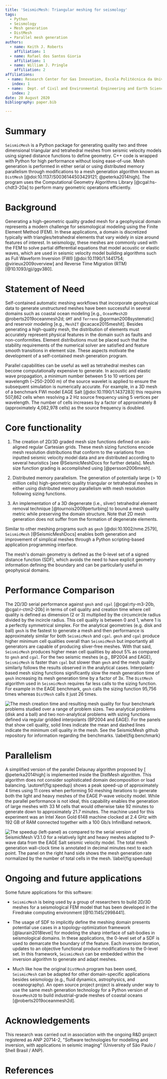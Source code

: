 ```yaml
---
title: 'SeismicMesh: Triangular meshing for seismology'
tags:
  - Python
  - Seismology
  - Mesh generation
  - DistMesh
  - Parallel mesh generation
authors:
  - name: Keith J. Roberts
    affiliation: 1
  - name: Rafael dos Santos Gioria
    affiliation: 1
  - name: William J. Pringle
    affiliation: 2
affiliations:
 - name: Research Center for Gas Innovation, Escola Politécnica da Universidade de São Paulo, São Paulo, Brazil.
   index: 1
 - name:  Dept. of Civil and Environmental Engineering and Earth Sciences, University of Notre Dame, 156 Fitzpatrick Hall, Notre Dame, IN, U.S.A.
   index: 2
date: 20 August 2020
bibliography: paper.bib

---
```

# Summary

`SeismicMesh` is a Python package for generating quality two and three dimensional triangular and tetrahedral meshes from seismic velocity models using signed distance functions to define geometry. C++ code is wrapped with Python for high performance without losing ease-of-use. Mesh generation is performed in either serial or using distributed memory parallelism through modifications to a mesh generation algorithm known as `DistMesh` [@doi:10.1137/S0036144503429121; @peterka2014high]. The program uses the Computational Geometry Algorithms Library [@cgal:hs-chdt3-20a] to perform many geometric operations efficiently.


# Background

Generating a high-geometric quality graded mesh for a geophysical domain represents a modern challenge for seismological modeling using the Finite Element Method (FEM). In these applications, a domain is discretized typically with triangles/tetrahedral elements that vary widely in size around features of interest. In seismology, these meshes are commonly used with the FEM to solve partial differential equations that model acoustic or elastic waves, which are used in seismic velocity model building algorithms such as Full Waveform Inversion (FWI) [@doi:10.1190/1.1441754; @virieux2009overview] and Reverse Time Migration (RTM) [@10.1093/gji/ggv380].

# Statement of Need

Self-contained automatic meshing workflows that incorporate geophysical data to generate unstructured meshes have been successful in several domains such as coastal ocean modeling [e.g., `OceanMesh2D` @roberts2019oceanmesh2d; `GMT` and `Terreno` @gorman2008systematic] and reservoir modeling [e.g., `MeshIT` @cacace2015meshit]. Besides generating a high-quality mesh, the distribution of elements must accurately represent physical features in the domain such as faults and non-conformities. Element distributions must be placed such that the stability requirements of the numerical solver are satisfied and feature smooth transitions in element size. These aspects motivate the development of a self-contained mesh generation program.

Parallel capabilities can be useful as well as tetrahedral meshes can become computationally expensive to generate. In acoustic and elastic wave propagation, a minimum number between 5 to 10 vertices per wavelength (~250-2000 m) of the source wavelet is applied to ensure the subsequent simulation is numerically accurate. For example, in a 3D mesh of a benchmark FWI model EAGE Salt [@doi:10.1190/1.1437283] this requires 507,862 cells when resolving a 2 Hz source frequency using 5 vertices per wavelength. The number of cells increases by a factor of approximately 8 (approximately 4,082,978 cells) as the source frequency is doubled.


# Core functionality

  1. The creation of 2D/3D graded mesh size functions defined on axis-aligned regular Cartesian grids. These mesh sizing functions encode mesh resolution distributions that conform to the variations from inputted seismic velocity model data and are distributed according to several heuristics [see @SeismicMeshDocs for further details]. Mesh size function grading is accomplished using [@persson2006mesh].

  2. Distributed memory parallelism. The generation of potentially large (> 10 million cells) high-geometric quality triangular or tetrahedral meshes in either using distributed memory parallelism with mesh resolution following sizing functions.

  3. An implementation of a 3D degenerate (i.e., sliver) tetrahedral element removal technique [@tournois2009perturbing] to bound a mesh quality metric while preserving the domain structure. Note that 2D mesh generation does not suffer from the formation of degenerate elements.

 Similar to other meshing programs such as `gmsh` [@doi:10.1002/nme.2579], `SeismicMesh` [@SeismicMeshDocs] enables both generation and improvement of simplical meshes through a Python scripting-based application programming interface.

The mesh's domain geometry is defined as the 0-level set of a signed distance function (SDF), which avoids the need to have explicit geometry information defining the boundary and can be particularly useful in geophysical domains.


# Performance Comparison

The 2D/3D serial performance against `gmsh` and `cgal` [@cgal:rty-m3-20b, @cgal:r-ctm2-20b] in terms of cell quality and creation time where cell quality is defined as dimension (2 or 3) multiplied by the circumcircle radius divided by the incircle radius. This cell quality is between 0 and 1, where 1 is a perfectly symmetrical simplex. For the analytical geometries (e.g. disk and ball) `gmsh` is the fastest to generate a mesh and then performance is approximately similar for both `SeismicMesh` and `cgal`. `gmsh` and `cgal` produce higher minimum cell qualities overall than `SeismicMesh` but importantly all generators are capable of producing sliver-free meshes. With that said, `SeismicMesh` produces higher mean cell qualities by about 5\% as compared to `gmsh` and `cgal`. For the two seismic meshes (e.g., BP2004 and EAGE), `SeismicMesh` is faster than `cgal` but slower than `gmsh` and the mesh quality similarly follows the results observed in the analytical cases. Interpolant-based mesh sizing functions significantly slow the mesh generation time of `gmsh` increasing its mesh generation time by a factor of 3x. The `DistMesh` algorithm used in `SeismicMesh` requires far less calls to the sizing function. For example in the EAGE benchmark, `gmsh` calls the sizing function 95,756 times whereas `DistMesh` calls it just 26 times.

![The mesh creation time and resulting mesh quality for four benchmark problems studied over a range of problem sizes. Two analytical problems (disk and a ball) and two non-analytical problems with sizing functions defined via regular gridded interpolants (BP2004 and EAGE). For the panels that show cell quality, solid lines indicate the mean and dashed lines indicate the minimum cell quality in the mesh. See the `SeismicMesh` github repository for information regarding the benchmarks. \label{fig:benchmark}](Benchmarks.jpg)


# Parallelism

A simplified version of the parallel Delaunay algorithm proposed by [ @peterka2014high] is implemented inside the DistMesh algorithm. This algorithm does not consider sophisticated domain decomposition or load balancing. \autoref{fig:speedup} shows a peak speed-up of approximately 4 times using 11 cores when performing 50 meshing iterations to generate both the light and heavy meshes of the EAGE P-wave velocity model. While the parallel performance is not ideal, this capability enables the generation of large meshes with 33 M cells that would otherwise take 92 minutes to generate down to approximately 21.7 minutes. The machine used for this experiment was an Intel Xeon Gold 6148 machine clocked at 2.4 GHz  with 192 GB of RAM connected together with a 100 Gb/s InfiniBand network.

![The speedup (left-panel) as compared to the serial version of SeismicMesh V3.1.0 for a relatively light and heavy meshes adapted to P-wave data from the EAGE Salt seismic velocity model. The total mesh generation wall-clock time is annotated in decimal minutes next to each point. The panel on the right hand side shows the mesh generation rate normalized by the number of total cells in the mesh. \label{fig:speedup}](Performance.png)


# Ongoing and future applications

 Some future applications for this software:

 * `SeismicMesh` is being used by a group of researchers to build 2D/3D meshes for a seismological FEM model that has been developed in the Firedrake computing environment [@10.1145/2998441].

 * The usage of SDF to implicitly define the meshing domain presents potential use cases in a topology-optimization framework [@laurain2018level] for modeling the sharp interface of salt-bodies in seismological domains. In these applications, the 0-level set of a SDF is used to demarcate the boundary of the feature. Each inversion iteration, updates to an objective functional produce modifications to the 0-level set. In this framework, `SeismicMesh` can be embedded within the inversion algorithm to generate and adapt meshes.

 * Much like how the original `DistMesh` program has been used, `SeismicMesh` can be adapted for other domain-specific applications besides seismology (e.g., fluid dynamics, astrophysics, and oceanography). An open source project project is already under way to use the same mesh generation technology for a Python version of `OceanMesh2D` to build industrial-grade meshes of coastal oceans [@roberts2019oceanmesh2d].

# Acknowledgements

This research was carried out in association with the ongoing R&D project registered as ANP 20714-2, "Software technologies for modelling and inversion, with applications in seismic imaging"  (University of São Paulo / Shell Brasil / ANP).

# References
